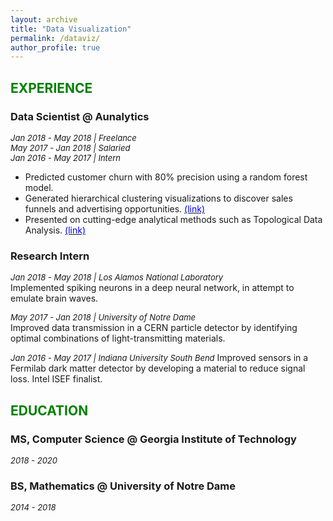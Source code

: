 ```yaml
---
layout: archive
title: "Data Visualization"
permalink: /dataviz/
author_profile: true
---
```

## <font color="green">EXPERIENCE</font>

### Data Scientist @ Aunalytics
*<font size="2">Jan 2018 - May 2018 | Freelance</font>*  
*<font size="2">May 2017 - Jan 2018 | Salaried</font>*  
*<font size="2">Jan 2016 - May 2017 | Intern</font>*

* Predicted customer churn with 80% precision using a random forest model.  
* Generated hierarchical clustering visualizations to discover sales funnels and advertising opportunities. [<font color="blue">(link)</font>](https://jpskycak.github.io/files/skycak-aunalytics-salesfunnel.pdf)  
* Presented on cutting-edge analytical methods such as Topological Data Analysis. [<font color="blue">(link)</font>](https://jpskycak.github.io/files/skycak-aunalytics-tda.pdf)

### Research Intern
*<font size="2">Jan 2018 - May 2018 | Los Alamos National Laboratory</font>*  
Implemented spiking neurons in a deep neural network, in attempt to emulate brain waves.

*<font size="2">May 2017 - Jan 2018 | University of Notre Dame</font>*  
Improved data transmission in a CERN particle detector by identifying optimal combinations of light-transmitting materials.

*<font size="2">Jan 2016 - May 2017 | Indiana University South Bend</font>*
Improved sensors in a Fermilab dark matter detector by developing a material to reduce signal loss. Intel ISEF finalist.

## <font color="green">EDUCATION</font>

### MS, Computer Science @ Georgia Institute of Technology
*<font size="2">2018 - 2020</font>*

### BS, Mathematics @ University of Notre Dame  
*<font size="2">2014 - 2018</font>*
